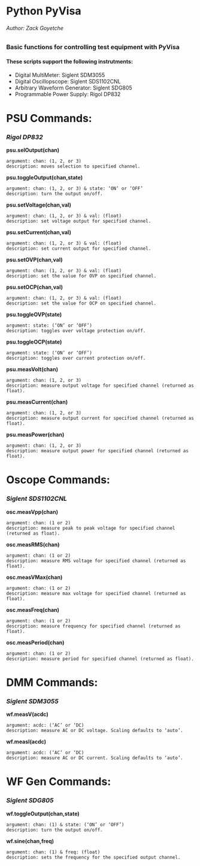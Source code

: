 # Python PyVisa
###### Author: Zack Goyetche
### Basic functions for controlling test equipment with PyVisa

#### These scripts support the following instrutments:
* Digital MultiMeter:             Siglent SDM3055
* Digital Oscillopscope:          Siglent SDS1102CNL
* Arbitrary Waveform Generator:   Siglent SDG805
* Programmable Power Supply:      Rigol DP832


# PSU Commands:
### *Rigol DP832*

**psu.selOutput(chan)**
```
argument: chan: (1, 2, or 3)
description: moves selection to specified channel.
```

**psu.toggleOutput(chan,state)**
```
argument: chan: (1, 2, or 3) & state: ‘ON’ or ‘OFF’
description: turn the output on/off.
```

**psu.setVoltage(chan,val)**
```
argument: chan: (1, 2, or 3) & val: (float)
description: set voltage output for specified channel.
```

**psu.setCurrent(chan,val)**
```
argument: chan: (1, 2, or 3) & val: (float)
description: set current output for specified channel.
```

**psu.setOVP(chan,val)**
```
argument: chan: (1, 2, or 3) & val: (float)
description: set the value for OVP on specified channel.
```

**psu.setOCP(chan,val)**
```
argument: chan: (1, 2, or 3) & val: (float)
description: set the value for OCP on specified channel.
```

**psu.toggleOVP(state)**
```
argument: state: (‘ON’ or ‘OFF’)
description: toggles over voltage protection on/off.
```

**psu.toggleOCP(state)**
```
argument: state: (‘ON’ or ‘OFF’)
description: toggles over current protection on/off.
```

**psu.measVolt(chan)**
```
argument: chan: (1, 2, or 3)
description: measure output voltage for specified channel (returned as float).
```

**psu.measCurrent(chan)**
```
argument: chan: (1, 2, or 3)
description: measure output current for specified channel (returned as float).
```

**psu.measPower(chan)**
```
argument: chan: (1, 2, or 3)
description: measure output power for specified channel (returned as float).
```

# Oscope Commands:
### *Siglent SDS1102CNL*

**osc.measVpp(chan)**
```
argument: chan: (1 or 2)
description: measure peak to peak voltage for specified channel (returned as float).
```

**osc.measRMS(chan)**
```
argument: chan: (1 or 2)
description: measure RMS voltage for specified channel (returned as float).
```

**osc.measVMax(chan)**
```
argument: chan: (1 or 2)
description: measure max voltage for specified channel (returned as float).
```

**osc.measFreq(chan)**
```
argument: chan: (1 or 2)
description: measure frequency for specified channel (returned as float).
```

**osc.measPeriod(chan)**
```
argument: chan: (1 or 2)
description: measure period for specified channel (returned as float).
```

# DMM Commands:
### *Siglent SDM3055*

**wf.measV(acdc)**
```
argument: acdc: (‘AC’ or ‘DC)
description: measure AC or DC voltage. Scaling defaults to ‘auto’.
```

**wf.measI(acdc)**
```
argument: acdc: (‘AC’ or ‘DC)
description: measure AC or DC current. Scaling defaults to ‘auto’.
```

# WF Gen Commands:
### *Siglent SDG805*

**wf.toggleOutput(chan,state)**
```
argument: chan: (1) & state: (‘ON’ or ‘OFF’)
description: turn the output on/off.
```

**wf.sine(chan,freq)**
```
argument: chan: (1) & freq: (float)
description: sets the frequency for the specified output channel.
```
